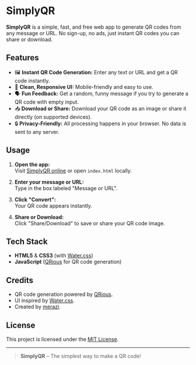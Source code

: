# SimplyQR

**SimplyQR** is a simple, fast, and free web app to generate QR codes from any message or URL. No sign-up, no ads, just instant QR codes you can share or download.

## Features

- 🖼️ **Instant QR Code Generation:** Enter any text or URL and get a QR code instantly.
- 🎨 **Clean, Responsive UI:** Mobile-friendly and easy to use.
- 🗣️ **Fun Feedback:** Get a random, funny message if you try to generate a QR code with empty input.
- 📥 **Download or Share:** Download your QR code as an image or share it directly (on supported devices).
- 🔒 **Privacy-Friendly:** All processing happens in your browser. No data is sent to any server.

## Usage

1. **Open the app:**  
   Visit [SimplyQR online](https://merazi.github.io/SimplyQR) or open `index.html` locally.

2. **Enter your message or URL:**  
   Type in the box labeled "Message or URL".

3. **Click "Convert":**  
   Your QR code appears instantly.

4. **Share or Download:**  
   Click "Share/Download" to save or share your QR code image.

## Tech Stack

- **HTML5** & **CSS3** (with [Water.css](https://watercss.kognise.dev/))
- **JavaScript** ([QRious](https://github.com/neocotic/qrious) for QR code generation)

## Credits

- QR code generation powered by [QRious](https://github.com/neocotic/qrious).
- UI inspired by [Water.css](https://watercss.kognise.dev/).
- Created by [merazi](https://github.com/merazi).

## License

This project is licensed under the [MIT License](LICENSE).

---

> **SimplyQR** – The simplest way to make a QR code!